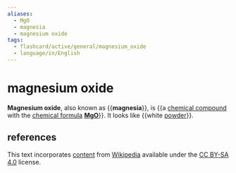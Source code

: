 ```yaml
---
aliases:
  - MgO
  - magnesia
  - magnesium oxide
tags:
  - flashcard/active/general/magnesium_oxide
  - language/in/English
---
```


# magnesium oxide

__Magnesium oxide__, also known as {{__magnesia__}}, is {{a [chemical compound](chemical%20compound.md) with the [chemical formula](chemical%20formula.md) __[Mg](magnesium.md)[O](oxygen.md)__}}. It looks like {{white [powder](powder)}}.

## references

This text incorporates [content](https://en.wikipedia.org/wiki/magnesium_oxide) from [Wikipedia](Wikipedia.md) available under the [CC BY-SA 4.0](https://creativecommons.org/licenses/by-sa/4.0/) license.
